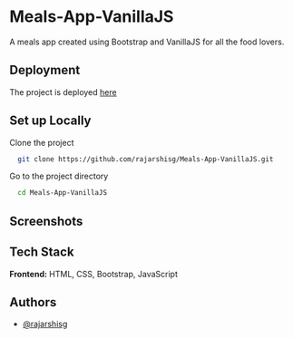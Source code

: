
# Meals-App-VanillaJS

A meals app created using Bootstrap and VanillaJS for all the food lovers.



## Deployment

The project is deployed [here](https://rajarshisg.github.io/Meals-App-VanillaJS/)


## Set up Locally

Clone the project

```bash
  git clone https://github.com/rajarshisg/Meals-App-VanillaJS.git
```

Go to the project directory

```bash
  cd Meals-App-VanillaJS
```


## Screenshots 


## Tech Stack

**Frontend:** HTML, CSS, Bootstrap, JavaScript


## Authors

- [@rajarshisg](https://github.com/rajarshisg)

  

